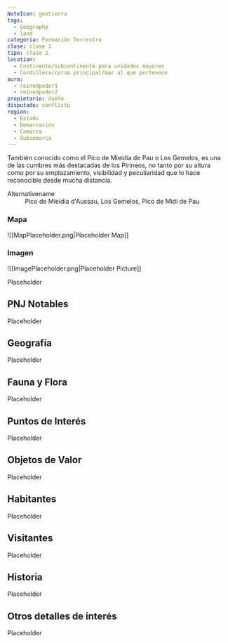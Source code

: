 ```yaml
---
NoteIcon: geotierra
tags:
  - Geography 
  - land 
categoria: Formación Terrestre
clase: clase 1
tipo: clase 2
location: 
  - Continente/subcontinente para unidades mayores
  - Cordillera/curso principal/mar al que pertenece 
aura:
  - reinodpoder1
  - reinodpoder2
propietario: dueño
disputado: conflicto
region:
  - Estado 
  - Demarcación
  - Comarca
  - Subcomarca
---
```





 <section class="wa-section main-content"><p>También conocido como el Pico de Mieidia de Pau o Los Gemelos, es una de las cumbres más destacadas de los Pirineos, no tanto por su altura como por su emplazamiento, visibilidad y peculiaridad que lo hace reconocible desde mucha distancia.</p></section>  <section data-section-id="alternativename" class="wa-section public"><dl><dt>Alternativename</dt><dd>Pico de Mieidia d'Aussau, Los Gemelos, Pico de Midi de Pau</dd></dl></section>   

### Mapa
![[MapPlaceholder.png|Placeholder Map]]

### Imagen
![[ImagePlaceholder.png|Placeholder Picture]]

Placeholder

## PNJ Notables
Placeholder

## Geografía
Placeholder

## Fauna y Flora
Placeholder

## Puntos de Interés
Placeholder

## Objetos de Valor
Placeholder

## Habitantes
Placeholder

## Visitantes
Placeholder

## Historia
Placeholder

## Otros detalles de interés
Placeholder

